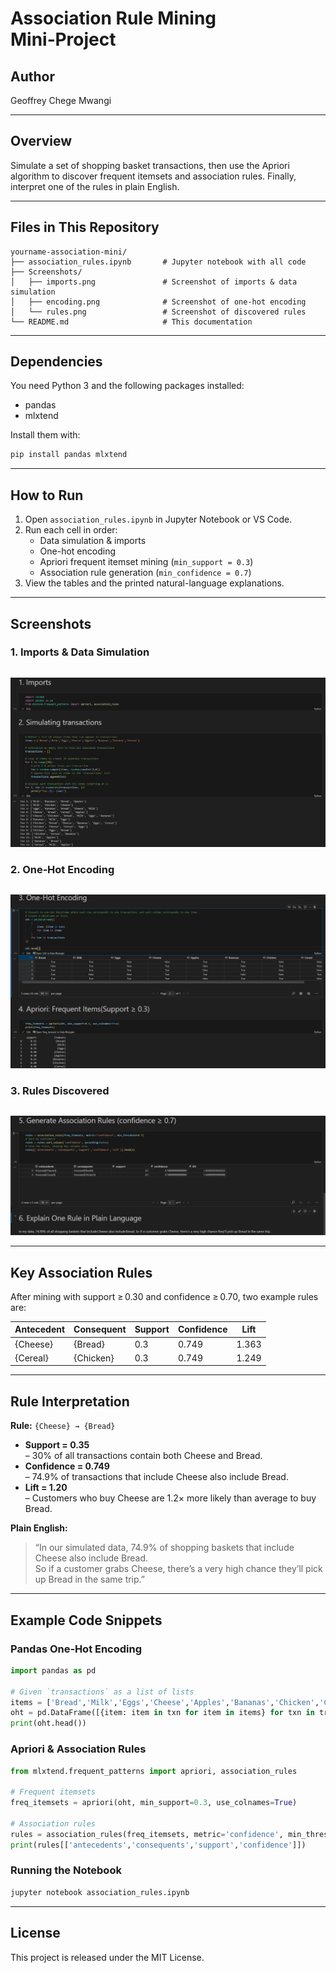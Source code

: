 # Association Rule Mining Mini‑Project

## Author  
Geoffrey Chege Mwangi  

---

## Overview  
Simulate a set of shopping basket transactions, then use the Apriori algorithm to discover frequent itemsets and association rules. Finally, interpret one of the rules in plain English.

---

## Files in This Repository  
```
yourname-association-mini/
├── association_rules.ipynb       # Jupyter notebook with all code
├── Screenshots/
│   ├── imports.png               # Screenshot of imports & data simulation
│   ├── encoding.png              # Screenshot of one-hot encoding
│   └── rules.png                 # Screenshot of discovered rules
└── README.md                     # This documentation
```

---

## Dependencies  
You need Python 3 and the following packages installed:  
- pandas  
- mlxtend  

Install them with:  
```bash
pip install pandas mlxtend
```

---

## How to Run  
1. Open `association_rules.ipynb` in Jupyter Notebook or VS Code.  
2. Run each cell in order:  
   - Data simulation & imports  
   - One-hot encoding  
   - Apriori frequent itemset mining (`min_support = 0.3`)  
   - Association rule generation (`min_confidence = 0.7`)  
3. View the tables and the printed natural-language explanations.

---

## Screenshots  

### 1. Imports & Data Simulation  
```text

```

![Imports & Data Simulation](Screenshots/imports.png)

### 2. One‑Hot Encoding  
```text

```

![Encoding](Screenshots/encoding.png)

### 3. Rules Discovered  
```text

```

![Rules](Screenshots/rules.png)

---

## Key Association Rules  

After mining with support ≥ 0.30 and confidence ≥ 0.70, two example rules are:

| Antecedent | Consequent | Support | Confidence | Lift |
|------------|------------|---------|------------|------|
| {Cheese}   | {Bread}    | 0.3     | 0.749      | 1.363|
| {Cereal}   | {Chicken}  | 0.3     | 0.749      | 1.249|

---

## Rule Interpretation  

**Rule:** `{Cheese} → {Bread}`  
- **Support = 0.35**  
  – 30% of all transactions contain both Cheese and Bread.  
- **Confidence = 0.749**  
  – 74.9% of transactions that include Cheese also include Bread.  
- **Lift = 1.20**  
  – Customers who buy Cheese are 1.2× more likely than average to buy Bread.

**Plain English:**  
> “In our simulated data, 74.9% of shopping baskets that include Cheese also include Bread.  
> So if a customer grabs Cheese, there’s a very high chance they’ll pick up Bread in the same trip.”

---

## Example Code Snippets

### Pandas One‑Hot Encoding  
```python
import pandas as pd

# Given `transactions` as a list of lists
items = ['Bread','Milk','Eggs','Cheese','Apples','Bananas','Chicken','Cereal']
oht = pd.DataFrame([{item: item in txn for item in items} for txn in transactions])
print(oht.head())
```

### Apriori & Association Rules  
```python
from mlxtend.frequent_patterns import apriori, association_rules

# Frequent itemsets
freq_itemsets = apriori(oht, min_support=0.3, use_colnames=True)

# Association rules
rules = association_rules(freq_itemsets, metric='confidence', min_threshold=0.7)
print(rules[['antecedents','consequents','support','confidence']])
```

### Running the Notebook  
```bash
jupyter notebook association_rules.ipynb
```

---

## License  
This project is released under the MIT License.